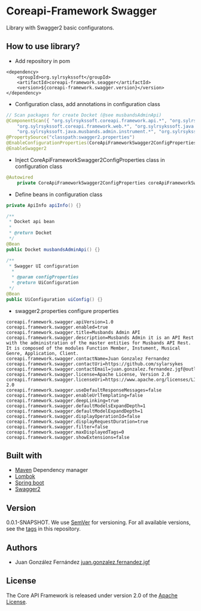 # Coreapi-Framework Swagger

Library with Swagger2 basic configuratons.

## How to use library?

* Add repository in pom

```
<dependency>
	<groupId>org.sylrsykssoft</groupId>
	<artifactId>coreapi-framework.seagger</artifactId>
	<version>${coreapi-framework.swagger.version}</version>
</dependency>
```

* Configuration class, add annotations in configuration class

```java
// Scan packages for create Docket (@see musbandsAdminApi)
@ComponentScan({ "org.sylrsykssoft.coreapi.framework.api.*", "org.sylrsykssoft.coreapi.framework.audit.*",
	"org.sylrsykssoft.coreapi.framework.web.*", "org.sylrsykssoft.java.musbands.admin.function.member.*",
	"org.sylrsykssoft.java.musbands.admin.instrument.*", "org.sylrsykssoft.java.musbands.admin.musical.genre.*" })
@PropertySource("classpath:swagger2.properties")
@EnableConfigurationProperties(CoreApiFrameworkSwagger2ConfigProperties.class)
@EnableSwagger2
```

* Inject CoreApiFrameworkSwagger2ConfigProperties class in configuration class

```java
@Autowired
	private CoreApiFrameworkSwagger2ConfigProperties coreApiFrameworkSwagger2ConfigProperties;
```

* Define beans in configuration class

```java
private ApiInfo apiInfo() {}

/**
 * Docket api bean
 * 
 * @return Docket
 */
@Bean
public Docket musbandsAdminApi() {}

/**
 * Swagger UI configuration
  * 
  * @param configProperties
  * @return UiConfiguration
 */
@Bean
public UiConfiguration uiConfig() {}
```

* swagger2.properties configure properties

```
coreapi.framework.swagger.apiVersion=1.0
coreapi.framework.swagger.enabled=true
coreapi.framework.swagger.title=Musbands Admin API
coreapi.framework.swagger.description=Musbands Admin it is an API Rest with the administration of the master entities for Musbands API Rest. It is composed of the modules Function Member, Instument, Musical Genre, Application, Client.
coreapi.framework.swagger.contactName=Juan Gonzalez Fernandez
coreapi.framework.swagger.contactUri=https://github.com/sylarsykes
coreapi.framework.swagger.contactEmail=juan.gonzalez.fernandez.jgf@outlook.com
coreapi.framework.swagger.license=Apache License, Version 2.0
coreapi.framework.swagger.licenseUri=https://www.apache.org/licenses/LICENSE-2.0
coreapi.framework.swagger.useDefaultResponseMessages=false
coreapi.framework.swagger.enableUrlTemplating=false
coreapi.framework.swagger.deepLinking=true
coreapi.framework.swagger.defaultModelsExpandDepth=1
coreapi.framework.swagger.defaultModelExpandDepth=1
coreapi.framework.swagger.displayOperationId=false
coreapi.framework.swagger.displayRequestDuration=true
coreapi.framework.swagger.filter=false
coreapi.framework.swagger.maxDisplayedTags=0
coreapi.framework.swagger.showExtensions=false
```

## Built with

* [Maven](https://mvnrepository.com/) Dependency manager
* [Lombok](https://projectlombok.org/)
* [Spring boot](https://spring.io/projects/spring-boot)
* [Swagger2](https://swagger.io/)

## Version

0.0.1-SNAPSHOT. We use [SemVer](https://semver.org/) for versioning. For all available versions, see the [tags](https://github.com/sylarsykes/coreapi-framework/tags) in this repository.

## Authors

* Juan González Fernández [juan.gonzalez.fernandez.jgf](https://github.com/sylarsykes)

## License

The Core API Framework is released under version 2.0 of the [Apache License](https://www.apache.org/licenses/LICENSE-2.0).
